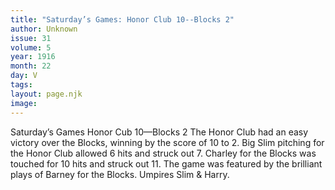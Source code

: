 ```yaml
---
title: "Saturday’s Games: Honor Club 10--Blocks 2"
author: Unknown
issue: 31
volume: 5
year: 1916
month: 22
day: V
tags:
layout: page.njk
image:
---
```

Saturday’s Games   Honor Cub 10—Blocks 2      The Honor Club had an easy victory over the Blocks, winning by the score of 10 to 2.    Big Slim pitching for the Honor Club allowed 6 hits and struck out 7.   Charley for the Blocks was touched for 10 hits and struck out 11.   The game was featured by the brilliant plays of Barney for the Blocks.    Umpires Slim & Harry.   


